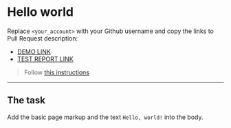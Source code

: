 # Hello world
Replace `<your_account>` with your Github username and copy the links to Pull Request description:
- [DEMO LINK](https://dmytrobetsan.github.io/layout_hello-world/)
- [TEST REPORT LINK](https://dmytrobetsan.github.io/layout_hello-world/report/html_report/)

> Follow [this instructions](https://mate-academy.github.io/layout_task-guideline/#how-to-solve-the-layout-tasks-on-github)
___

## The task 
Add the basic page markup and the text `Hello, world!` into the body.
